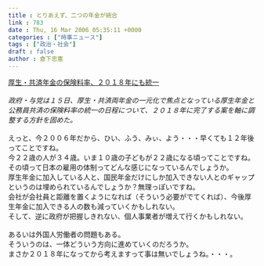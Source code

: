 ```yaml
---
title : とりあえず、二つの年金が統合
link : 783
date : Thu, 16 Mar 2006 05:35:11 +0000
categories : ["時事ニュース"]
tags : ["政治・社会"]
draft : false
author : 倉下忠憲
---
```


<A HREF="http://www.yomiuri.co.jp/politics/news/20060316it01.htm" TARGET="_blank">厚生・共済年金の保険料率、２０１８年にも統一</A><BR><BR><I>政府・与党は１５日、厚生・共済両年金の一元化で焦点となっている厚生年金と公務員共済の保険料率の統一の日程について、２０１８年に完了する案を軸に調整する方針を固めた。</I><BR><BR>えっと、今２００６年だから、ひい、ふう、みぃ、よう・・・早くても１２年後ってことですね。<BR>今２２歳の人が３４歳。いま１０歳の子どもが２２歳になる頃ってことですね。<BR>その頃って日本の雇用の体制ってどんな感じになっているんでしょうか。<BR>厚生年金に加入している人と、国民年金だけにしか加入できない人とのギャップというのは埋められているんでしょうか？無理っぽいですね。<BR>会社が会社員と距離を置くようになれば（そういう必要がでてくれば）、今後厚生年金に加入できる人の数も減っていくかもしれない。<BR>そして、逆に政府が把握しきれない、個人事業者が増えて行くかもしれない。<BR><BR>あるいは外国人労働者の問題もある。<BR>そういうのは、一体どういう方向に進めていくのだろうか。<BR>まさか２０１８年になってから考えますって事は無いでしょうね。・・・。<br><br>
